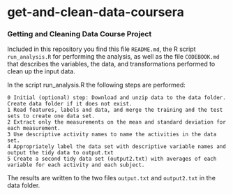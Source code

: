 # get-and-clean-data-coursera
### Getting and Cleaning Data Course Project

Included in this repository you find this file `README.md`, the R script `run_analysis.R` for performing the analysis, as well as the file `CODEBOOK.md` that describes the variables, the data, and transformations performed to clean up the input data.

In the script run_analysis.R the following steps are performed:

    0 Initial (optional) step: Download and unzip data to the data folder. Create data folder if it does not exist.
    1 Read features, labels and data, and merge the training and the test sets to create one data set.
    2 Extract only the measurements on the mean and standard deviation for each measurement.
    3 Use descriptive activity names to name the activities in the data set.
    4 Appropriately label the data set with descriptive variable names and output the tidy data to output.txt
    5 Create a second tidy data set (output2.txt) with averages of each variable for each activity and each subject.

The results are written to the two files `output.txt` and `output2.txt` in the data folder.
